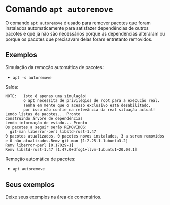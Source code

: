 # Comando `apt autoremove`

O comando `apt autoremove` é usado para remover pacotes que foram instalados automaticamente para satisfazer dependências de outros pacotes e que já não são necessários porque as dependências alteraram ou porque os pacotes que precisavam delas foram entretanto removidos.

## Exemplos

Simulação da remoção automática de pacotes:
- `apt -s autoremove`

Saída:
```
NOTE:   Isto é apenas uma simulação!
        o apt necessita de privilégios de root para a execução real.
        Tenha em mente que o acesso exclusivo está desabilitado,
        por isso não confie na relevância da real situação actual!
Lendo listas de pacotes... Pronto
Construindo árvore de dependências
Lendo informação de estado... Pronto
Os pacotes a seguir serão REMOVIDOS:
  git-man liberror-perl libstd-rust-1.47
0 pacotes atualizados, 0 pacotes novos instalados, 3 a serem removidos e 0 não atualizados.Remv git-man [1:2.25.1-1ubuntu3.2]
Remv liberror-perl [0.17029-1]
Remv libstd-rust-1.47 [1.47.0+dfsg1+llvm-1ubuntu1~20.04.1]
```

Remoção automática de pacotes:
- `apt autoremove`

## Seus exemplos

Deixe seus exemplos na área de comentários.